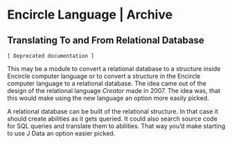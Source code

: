 ﻿Encircle Language | Archive
===========================

Translating To and From Relational Database
-------------------------------------------

`[ Deprecated documentation ]`

This may be a module to convert a relational database to a structure inside Encircle computer language or to convert a structure in the Encircle computer language to a relational database. The idea came out of the design of the relational language *Creator* made in 2007. The idea was, that this would make using the new language an option more easily picked.

A relational database can be built of the relational structure. In that case it should create abilities as it gets queried. It could also search source code for SQL queries and translate them to abilities. That way you’d make starting to use J Data an option easier picked.